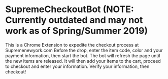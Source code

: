 # SupremeCheckoutBot (NOTE: Currently outdated and may not work as of Spring/Summer 2019)
This is a Chrome Extension to expedite the checkout process at Supremenewyork.com
Before the drop, enter the item code, color and your payment information, then start the bot. 
The bot will refresh the page until the new items are released. 
It will then add your items to the cart, proceed to checkout and enter your information.
Verify your information, then checkout!
